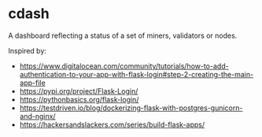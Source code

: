 # cdash
A dashboard reflecting a status of a set of miners, validators or nodes. 

Inspired by:
  - https://www.digitalocean.com/community/tutorials/how-to-add-authentication-to-your-app-with-flask-login#step-2-creating-the-main-app-file
  - https://pypi.org/project/Flask-Login/
  - https://pythonbasics.org/flask-login/
  - https://testdriven.io/blog/dockerizing-flask-with-postgres-gunicorn-and-nginx/
  - https://hackersandslackers.com/series/build-flask-apps/